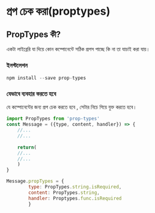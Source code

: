 # প্রপ চেক করা\(proptypes\)

## PropTypes কী?

একটা লাইব্রেরি যা দিয়ে কোন কম্পোনেন্টে সঠিক প্রপস পাচ্ছে কি না তা যাচাই করা যায়।

### ইনস্টলেশন

```javascript
npm install --save prop-types
```

### যেভাবে ব্যবহার করতে হবে

যে কম্পোনেন্টের জন্য প্রপ চেক করতে হবে , সেটার নিচে গিয়ে যুক্ত করতে হবে।

```javascript
import PropTypes from 'prop-types'
const Message = ({type, content, handler}) => {
    //...
    //...
    
    return(
    //...
    //...
    )
}

Message.propTypes = {
        type: PropTypes.string.isRequired,
        content: PropTypes.string,
        handler: Proptypes.func.isRequired
        }
```





